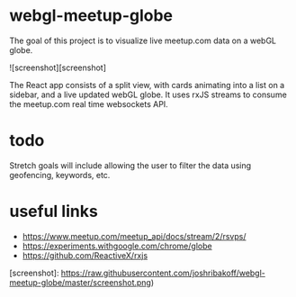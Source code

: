 # webgl-meetup-globe
The goal of this project is to visualize live meetup.com data on a webGL globe.

![screenshot][screenshot]

The React app consists of a split view, with cards animating into a list on a sidebar, and a live updated webGL globe. It uses rxJS streams to consume the meetup.com real time websockets API.

# todo
Stretch goals will include allowing the user to filter the data using geofencing, keywords, etc.

# useful links
- https://www.meetup.com/meetup_api/docs/stream/2/rsvps/
- https://experiments.withgoogle.com/chrome/globe
- https://github.com/ReactiveX/rxjs


[screenshot]: https://raw.githubusercontent.com/joshribakoff/webgl-meetup-globe/master/screenshot.png)